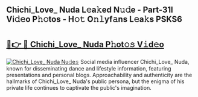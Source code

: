 ## Chichi_Love_ Nuda L𝚎a𝚔ed N𝚞𝚍e - Part-31l Vi𝚍𝚎o P𝚑𝚘tos - H𝚘𝚝 O𝚗𝚕yf𝚊ns L𝚎a𝚔s PSKS6

# <h2><a href="http://kfajmu.oniu.top/?m=Chichi_Love_+Nuda">🔗👉 🔴 Chichi_Love_ Nuda P𝚑ot𝚘𝚜 V𝚒d𝚎o</a></h2>

[![Chichi_Love_ Nuda Nu𝚍e𝚜](https://i.imgur.com/0qMVB7G.gif)](http://kfajmu.oniu.top/?m=Chichi_Love_+Nuda)
Social media influencer Chichi_Love_ Nuda, known for disseminating dance and lifestyle information, featuring presentations and personal blogs. Approachability and authenticity are the hallmarks of Chichi_Love_ Nuda's public persona, but the enigma of his private life continues to captivate the public's imagination.  
